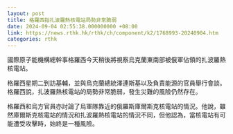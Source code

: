 ```yaml
---
layout: post
title: 格羅西指扎波羅熱核電站局勢非常脆弱
date: 2024-09-04 02:55:38.000000000 +08:00
link: https://news.rthk.hk/rthk/ch/component/k2/1768993-20240904.htm
categories: rthk
---
```


國際原子能機構總幹事格羅西今天稍後將視察烏克蘭東南部被俄軍佔領的扎波羅熱核電站。

格羅西星期二到訪基輔，並與烏克蘭總統澤連斯基以及負責能源的官員舉行會談。格羅西說，扎波羅熱核電站的局勢非常脆弱，發生災難的風險仍然存在。

格羅西和烏方官員亦討論了烏軍隊靠近的俄羅斯庫爾斯克核電站的情況。他說，雖然庫爾斯克核電站的情況和扎波羅熱核電站的情況不同，但他認為，當核電站有可能遭受攻擊時，始終是一種風險。
